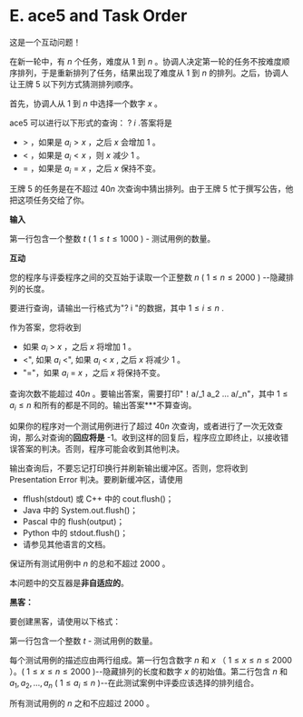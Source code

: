 # E. ace5 and Task Order

这是一个互动问题！

在新一轮中，有 $n$ 个任务，难度从 $1$ 到 $n$ 。协调人决定第一轮的任务不按难度顺序排列，于是重新排列了任务，结果出现了难度从 $1$ 到 $n$ 的排列。之后，协调人让王牌 5 以下列方式猜测排列顺序。

首先，协调人从 $1$ 到 $n$ 中选择一个数字 $x$ 。

ace5 可以进行以下形式的查询： $?\ i$ .答案将是

- $\gt$ ，如果是 $a_i \gt x$ ，之后 $x$ 会增加 $1$ 。
- $\lt$ ，如果是 $a_i \lt x$ ，则 $x$ 减少 $1$ 。
- $=$ ，如果是 $a_i = x$ ，之后 $x$ 保持不变。

王牌 5 的任务是在不超过 $40n$ 次查询中猜出排列。由于王牌 5 忙于撰写公告，他把这项任务交给了你。

**输入**

第一行包含一个整数 $t$ ( $1 \leq t \leq 1000$ ) - 测试用例的数量。

**互动**

您的程序与评委程序之间的交互始于读取一个正整数 $n$ ( $1 \leq n \leq 2000$ ) --隐藏排列的长度。

要进行查询，请输出一行格式为"? i "的数据，其中 $1 \leq i \leq n$ .

作为答案，您将收到

- 如果 $a_i$ > $x$ ，之后 $x$ 将增加 $1$ 。
- <", 如果 $a_i$ <", 如果 $a_i$ < $x$ , 之后 $x$ 将减少 $1$ 。
- "\="，如果 $a_i$ = $x$ ，之后 $x$ 将保持不变。

查询次数不能超过 $40n$ 。要输出答案，需要打印"！a/_1 a\_2 ... a/_n"，其中 $1 \leq a_i \leq n$ 和所有的都是不同的。输出答案***不算查询。

如果你的程序对一个测试用例进行了超过 $40n$ 次查询，或者进行了一次无效查询，那么对查询的**回应将是** \-1。收到这样的回复后，程序应立即终止，以接收错误答案的判决。否则，程序可能会收到其他判决。

输出查询后，不要忘记打印换行并刷新输出缓冲区。否则，您将收到 Presentation Error 判决。要刷新缓冲区，请使用

- fflush(stdout) 或 C++ 中的 cout.flush()；
- Java 中的 System.out.flush()；
- Pascal 中的 flush(output)；
- Python 中的 stdout.flush()；
- 请参见其他语言的文档。

保证所有测试用例中 $n$ 的总和不超过 $2000$ 。

本问题中的交互器是**非自适应的**。

**黑客：**

要创建黑客，请使用以下格式：

第一行包含一个整数 $t$ - 测试用例的数量。

每个测试用例的描述应由两行组成。第一行包含数字 $n$ 和 $x$ （ $1 \leq x \leq n \leq 2000$ ）。( $1 \leq x \leq n \leq 2000$ )--隐藏排列的长度和数字 $x$ 的初始值。第二行包含 $n$ 和 $a_1, a_2, \ldots, a_n$ ( $1 \leq a_i \leq n$ )--在此测试案例中评委应该选择的排列组合。

所有测试用例的 $n$ 之和不应超过 $2000$ 。
